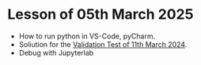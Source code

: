 # Lesson of 05th March 2025

- How to run python in VS-Code, pyCharm.
- Soliution for the [Validation Test of 11th March 2024](2024-03-11-validation_test).
- Debug with Jupyterlab
